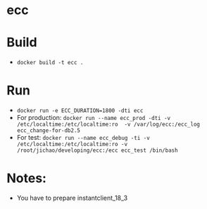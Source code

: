 # ecc

# Build
* `docker build -t ecc .`
# Run
* `docker run -e ECC_DURATION=1800 -dti ecc`
* For production: `docker run --name ecc_prod -dti -v /etc/localtime:/etc/localtime:ro  -v /var/log/ecc:/ecc_log ecc_change-for-db2.5`
* For test: `docker run --name ecc_debug -ti -v /etc/localtime:/etc/localtime:ro -v /root/jichao/developing/ecc:/ecc ecc_test /bin/bash`



# Notes:
* You have to prepare instantclient\_18\_3
